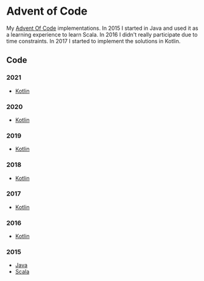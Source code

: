 # Advent of Code

My [Advent Of Code](http://adventofcode.com/) implementations. In 2015 I started in Java and used it as a 
learning experience to learn Scala. In 2016 I didn't really participate due to time constraints. In 2017 I started to 
implement the solutions in Kotlin.

## Code

### 2021

* [Kotlin](/src/main/kotlin/com/nibado/projects/advent/y2020/)

### 2020

* [Kotlin](/src/main/kotlin/com/nibado/projects/advent/y2020/)

### 2019

* [Kotlin](/src/main/kotlin/com/nibado/projects/advent/y2019/)

### 2018

* [Kotlin](/src/main/kotlin/com/nibado/projects/advent/y2018/)

### 2017

* [Kotlin](/src/main/kotlin/com/nibado/projects/advent/y2017/)

### 2016

* [Kotlin](/src/main/kotlin/com/nibado/projects/advent/y2016/)

### 2015 

* [Java](/src/main/java/com/nibado/projects/advent/y2015/)  
* [Scala](/src/main/scala/com/nibado/projects/adventscala/y2015/)
